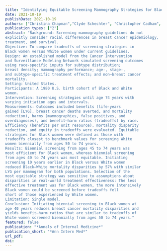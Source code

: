 ```yaml
---
title: "Identifying Equitable Screening Mammography Strategies for Black Women in the United States"
date: 2021-10-19
publishDate: 2021-10-19
authors: ["Christina Chapman","Clyde Schechter", "Christopher Cadham", "Amy Trentham-Dietz", "Ronald Gangnon", "Reshma Jagsi", "Jeanne Mandelblatt"]
publication_types: ["2"]
abstract: "Background: Screening mammography guidelines do not
explicitly consider racial differences in breast cancer epidemiology,
treatment, and survival.
Objective: To compare tradeoffs of screening strategies in
Black women versus White women under current guidelines.
Design: An established model from the Cancer Intervention
and Surveillance Modeling Network simulated screening outcomes
using race-specific inputs for subtype distribution;
breast density; mammography performance; age-, stage-,
and subtype-specific treatment effects; and non–breast cancer
mortality.
Setting: United States.
Participants: A 1980 U.S. birth cohort of Black and White
women.
Intervention: Screening strategies until age 74 years with
varying initiation ages and intervals.
Measurements: Outcomes included benefits (life-years
gained [LYG], breast cancer deaths averted, and mortality
reduction), harms (mammographies, false positives, and
overdiagnoses), and benefit–harm ratios (tradeoffs) by race.
Efficiency (benefits per unit resource), mortality disparity
reduction, and equity in tradeoffs were evaluated. Equitable
strategies for Black women were defined as those with 
tradeoffs closest to benchmark values for screening White
women biennially from ages 50 to 74 years.
Results: Biennial screening from ages 45 to 74 years was
most efficient for Black women, whereas biennial screening
from ages 40 to 74 years was most equitable. Initiating
screening 10 years earlier in Black versus White women
reduced Black–White mortality disparities by 57% with similar
LYG per mammogram for both populations. Selection of the
most equitable strategy was sensitive to assumptions about
disparities in real-world treatment effectiveness: The less
effective treatment was for Black women, the more intensively
Black women could be screened before tradeoffs fell
short of those experienced by White women.
Limitation: Single model.
Conclusion: Initiating biennial screening in Black women at
age 40 years reduces breast cancer mortality disparities and
yields benefit–harm ratios that are similar to tradeoffs of
White women screened biennially from ages 50 to 74 years."
featured: false
publication: "*Annals of Internal Medicine*"
publication_short: "*Ann Intern Med*"
url_pdf: 
doi: 
---
```


